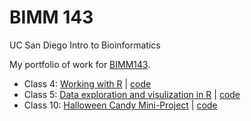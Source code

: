 # BIMM 143
UC San Diego Intro to Bioinformatics

My portfolio of work for [BIMM143](https://bioboot.github.io/bimm143_F22/).

- Class 4: [Working with R](https://github.com/lebiggs/bimm143/blob/main/Lab4/Lab4.pdf) | [code](https://github.com/lebiggs/bimm143/blob/main/Lab4/Lab4.R)
- Class 5: [Data exploration and visulization in R](https://github.com/lebiggs/bimm143/blob/main/Class_5/Class%2005_%20Data%20Visualization%20with%20GGPLOT.pdf) | [code](https://github.com/lebiggs/bimm143/blob/main/Class_5/Class_5.qmd)
- Class 10: [Halloween Candy Mini-Project](https://github.com/lebiggs/bimm143/blob/main/Halloween%20Mini%20Project/HalloweenProject.md) | [code](https://github.com/lebiggs/bimm143/tree/main/Halloween%20Mini%20Project)
